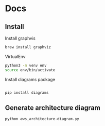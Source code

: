 # Docs

## Install

Install graphvis

```bash
brew install graphviz
```

VirtualEnv

```bash
python3 -m venv env
source env/bin/activate

```

Install diagrams package

```bash

pip install diagrams
```

## Generate architecture diagram

```bash
python aws_architecture-diagram.py
```
